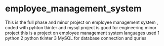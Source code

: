 # employee_management_system
This is the full phase and minor project on employee management system , coded with pyhton tkinter and mysql
project is good for engineering minor project
this is a project on employee management system
languages used 
1 python
2 python tkinter
3 MySQL for database connection and quries
